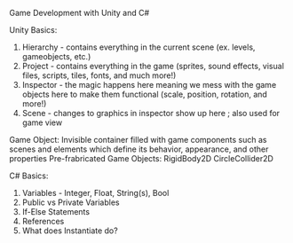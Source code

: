 Game Development with Unity and C#

Unity Basics:
1. Hierarchy - contains everything in the current scene (ex. levels, gameobjects, etc.)
2. Project - contains everything in the game (sprites, sound effects, visual files, scripts, tiles, fonts, and much more!)
3. Inspector - the magic happens here meaning we mess with the game objects here to make them functional (scale, position, rotation, and more!)
4. Scene - changes to graphics in inspector show up here ; also used for game view

Game Object: Invisible container filled with game components such as scenes and elements which define its behavior, appearance, and other properties
Pre-frabricated Game Objects:
RigidBody2D
CircleCollider2D

C# Basics:
1. Variables - Integer, Float, String(s), Bool
2. Public vs Private Variables
3. If-Else Statements
4. References
5. What does Instantiate do?
